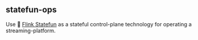 statefun-ops
------------

Use 🌰 [Flink Statefun](https://statefun.io) as a stateful control-plane technology for operating a streaming-platform.
